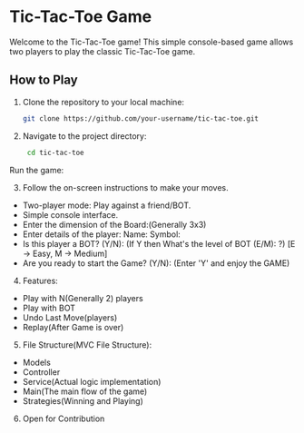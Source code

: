 # Tic-Tac-Toe Game

Welcome to the Tic-Tac-Toe game! This simple console-based game allows two players to play the classic Tic-Tac-Toe game.

## How to Play

1. Clone the repository to your local machine:
   ```bash
   git clone https://github.com/your-username/tic-tac-toe.git
2. Navigate to the project directory:
   ```bash
    cd tic-tac-toe
   
Run the game:

3. Follow the on-screen instructions to make your moves.
* Two-player mode: Play against a friend/BOT.
* Simple console interface.
* Enter the dimension of the Board:(Generally 3x3)
* Enter details of the player:
     Name: 
     Symbol:
* Is this player a BOT? (Y/N): (If Y then What's the level of BOT (E/M): ?) [E -> Easy, M -> Medium]
* Are you ready to start the Game? (Y/N): (Enter 'Y' and enjoy the GAME)

4. Features:
* Play with N(Generally 2) players
* Play with BOT
* Undo Last Move(players)
* Replay(After Game is over)

5. File Structure(MVC File Structure):
* Models
* Controller
* Service(Actual logic implementation)
* Main(The main flow of the game)
* Strategies(Winning and Playing)

6. Open for Contribution
